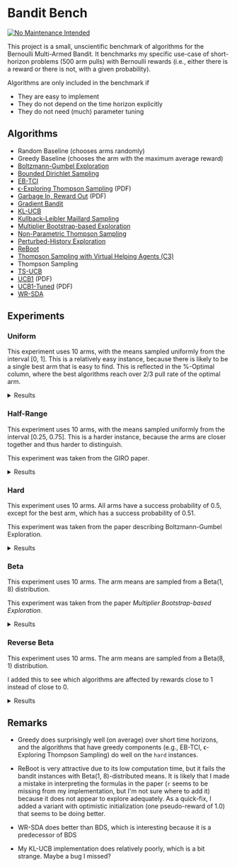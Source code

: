 # Bandit Bench

[![No Maintenance Intended](http://unmaintained.tech/badge.svg)](http://unmaintained.tech/)

This project is a small, unscientific benchmark of algorithms for the Bernoulli
Multi-Armed Bandit. It benchmarks my specific use-case of short-horizon problems
(500 arm pulls) with Bernoulli rewards (i.e., either there is a reward or there
is not, with a given probability).

Algorithms are only included in the benchmark if

- They are easy to implement
- They do not depend on the time horizon explicitly
- They do not need (much) parameter tuning

## Algorithms

- Random Baseline (chooses arms randomly)
- Greedy Baseline (chooses the arm with the maximum average reward)
- [Boltzmann-Gumbel Exploration](https://arxiv.org/abs/1705.10257)
- [Bounded Dirichlet Sampling](https://arxiv.org/abs/2111.09724)
- [EB-TCI](https://arxiv.org/abs/2206.05979)
- [ϵ-Exploring Thompson Sampling](https://proceedings.mlr.press/v202/jin23b/jin23b.pdf) (PDF)
- [Garbage In, Reward Out](http://proceedings.mlr.press/v97/kveton19a/kveton19a.pdf) (PDF)
- [Gradient Bandit](https://arxiv.org/abs/2402.17235)
- [KL-UCB](https://arxiv.org/abs/1102.2490)
- [Kullback-Leibler Maillard Sampling](https://arxiv.org/abs/2304.14989)
- [Multiplier Bootstrap-based Exploration](https://arxiv.org/abs/2302.01543)
- [Non-Parametric Thompson Sampling](https://proceedings.mlr.press/v117/riou20a.html)
- [Perturbed-History Exploration](https://arxiv.org/abs/1902.10089)
- [ReBoot](https://arxiv.org/abs/2002.08436)
- [Thompson Sampling with Virtual Helping Agents (C3)](https://arxiv.org/abs/2209.08197)
- Thompson Sampling
- [TS-UCB](https://arxiv.org/abs/2006.06372)
- [UCB1](https://homes.di.unimi.it/~cesabian/Pubblicazioni/ml-02.pdf) (PDF)
- [UCB1-Tuned](https://homes.di.unimi.it/~cesabian/Pubblicazioni/ml-02.pdf) (PDF)
- [WR-SDA](https://arxiv.org/abs/2010.14323)

## Experiments

### Uniform

This experiment uses 10 arms, with the means sampled uniformly from the interval
[0, 1]. This is a relatively easy instance, because there is likely to be a
single best arm that is easy to find. This is reflected in the %-Optimal column,
where the best algorithms reach over 2/3 pull rate of the optimal arm.

<details>
<summary>Results</summary>

<!-- `> cargo run --release --bin uniform` -->
<!-- BEGIN mdsh -->
| Algorithm                                                   | %-Optimal | Regret (Mean) | Regret (Median Absolute Deviation) |  Time  |
| ----------------------------------------------------------- | --------: | ------------: | ---------------------------------: | :----: |
| ReBoot (optimistic init)                                    |    73.31% |       16.9644 |                             3.0372 | 0.19s  |
| TS-UCB (100 samples)                                        |    72.43% |       17.4061 |                             3.2706 | 61.92s |
| TS-UCB (10 samples)                                         |    72.88% |       17.8546 |                             3.5976 | 5.51s  |
| ReBoot                                                      |    70.53% |       18.4180 |                             2.5125 | 0.21s  |
| Greedy                                                      |    67.48% |       19.7483 |                             2.4973 | 0.11s  |
| TS-UCB (1 samples)                                          |    72.28% |       19.9767 |                             5.3785 | 0.63s  |
| Thompson Sampling with Virtual Helping Agents (Combiner C3) |    63.36% |       21.1298 |                             6.2710 | 24.53s |
| WR-SDA                                                      |    67.66% |       23.8199 |                             5.0460 | 1.65s  |
| Multiplier Bootstrap-based Exploration                      |    67.82% |       26.0614 |                             3.6393 | 5.86s  |
| ϵ-Exploring Thompson Sampling                               |    64.31% |       27.5471 |                             8.9868 | 0.16s  |
| Thompson Sampling                                           |    67.00% |       28.9445 |                             7.1632 | 0.61s  |
| KL-UCB                                                      |    67.56% |       29.6893 |                             7.4957 | 7.39s  |
| UCB1-Tuned                                                  |    62.81% |       31.7769 |                             3.6345 | 0.27s  |
| Non-Parametric Thompson Sampling                            |    64.59% |       33.8504 |                             7.0679 | 5.33s  |
| Bounded Dirichlet Sampling                                  |    64.70% |       34.2376 |                             7.1518 | 2.54s  |
| Kullback-Leibler Maillard Sampling                          |    60.53% |       37.5467 |                             8.4138 | 0.51s  |
| Perturbed-History Exploration (a=1.1)                       |    57.78% |       37.8970 |                             5.6488 | 0.78s  |
| Garbage In, Reward Out (a=0.10)                             |    57.08% |       44.4496 |                             4.8697 | 0.86s  |
| Garbage In, Reward Out (a=0.33)                             |    51.88% |       51.5502 |                             5.3784 | 1.07s  |
| EB-TCI                                                      |    42.95% |       56.0202 |                            16.1098 | 0.34s  |
| Perturbed-History Exploration (a=2.1)                       |    48.19% |       56.7164 |                             6.0494 | 0.88s  |
| ReBoot (naive impl.)                                        |    44.10% |       58.2068 |                             9.7359 | 2.25s  |
| Garbage In, Reward Out (a=1.00)                             |    43.64% |       66.8026 |                             7.0771 | 1.07s  |
| Boltzmann-Gumbel Exploration                                |    44.52% |       69.1820 |                             6.7076 | 0.34s  |
| UCB1                                                        |    34.84% |       87.3965 |                            10.1205 | 0.16s  |
| Gradient Bandit                                             |    30.56% |      111.1047 |                            17.4381 | 0.40s  |
| Gradient Bandit (with baseline)                             |    31.78% |      114.0673 |                            11.6366 | 0.42s  |
| Random                                                      |     9.99% |      205.0580 |                            30.3100 | 0.03s  |
<!-- END mdsh -->

</details>

### Half-Range

This experiment uses 10 arms, with the means sampled uniformly from the interval
\[0.25, 0.75\]. This is a harder instance, because the arms are closer together
and thus harder to distinguish.

This experiment was taken from the GIRO paper.

<details>
<summary>Results</summary>

<!-- `> cargo run --release --bin half_range` -->
<!-- BEGIN mdsh -->
| Algorithm                                                   | %-Optimal | Regret (Mean) | Regret (Median Absolute Deviation) |  Time  |
| ----------------------------------------------------------- | --------: | ------------: | ---------------------------------: | :----: |
| ReBoot (optimistic init)                                    |    45.94% |       24.6010 |                             6.5389 | 0.22s  |
| Thompson Sampling with Virtual Helping Agents (Combiner C3) |    44.83% |       26.7704 |                             8.7872 | 11.36s |
| TS-UCB (100 samples)                                        |    44.83% |       27.4483 |                             6.6267 | 65.74s |
| ReBoot                                                      |    39.98% |       27.7827 |                             9.2352 | 0.22s  |
| Greedy                                                      |    39.00% |       28.0151 |                             9.7636 | 0.14s  |
| TS-UCB (10 samples)                                         |    45.12% |       28.1337 |                             6.0061 | 6.79s  |
| ϵ-Exploring Thompson Sampling                               |    41.08% |       30.8109 |                             9.0357 | 0.17s  |
| Multiplier Bootstrap-based Exploration                      |    42.47% |       30.9818 |                             6.6402 | 6.09s  |
| TS-UCB (1 samples)                                          |    42.42% |       31.6765 |                             6.1443 | 0.69s  |
| WR-SDA                                                      |    38.17% |       34.3574 |                             7.8687 | 2.51s  |
| UCB1-Tuned                                                  |    39.23% |       36.0362 |                             5.7070 | 0.28s  |
| Thompson Sampling                                           |    35.68% |       40.6934 |                             7.4756 | 0.63s  |
| Perturbed-History Exploration (a=1.1)                       |    34.15% |       42.4480 |                             7.6337 | 0.98s  |
| KL-UCB                                                      |    35.22% |       42.8549 |                             6.2878 | 7.87s  |
| EB-TCI                                                      |    30.68% |       43.1680 |                             8.8295 | 0.37s  |
| Non-Parametric Thompson Sampling                            |    33.66% |       43.8953 |                             7.4578 | 5.51s  |
| Bounded Dirichlet Sampling                                  |    33.37% |       44.9539 |                             7.9732 | 3.19s  |
| Garbage In, Reward Out (a=0.10)                             |    32.82% |       44.9909 |                             7.5012 | 1.14s  |
| Kullback-Leibler Maillard Sampling                          |    30.15% |       48.1212 |                             8.2677 | 0.63s  |
| Garbage In, Reward Out (a=0.33)                             |    30.19% |       49.2192 |                             8.0236 | 1.28s  |
| Perturbed-History Exploration (a=2.1)                       |    28.34% |       52.5133 |                             8.3130 | 1.03s  |
| ReBoot (naive impl.)                                        |    25.19% |       54.8263 |                            10.0616 | 2.47s  |
| Garbage In, Reward Out (a=1.00)                             |    25.47% |       58.0660 |                             8.8999 | 1.34s  |
| Boltzmann-Gumbel Exploration                                |    25.93% |       58.3994 |                             8.7698 | 0.41s  |
| UCB1                                                        |    20.65% |       68.4993 |                            10.1090 | 0.17s  |
| Gradient Bandit                                             |    19.16% |       75.6775 |                            12.1688 | 0.42s  |
| Gradient Bandit (with baseline)                             |    18.70% |       77.4743 |                            10.5750 | 0.44s  |
| Random                                                      |     9.99% |      102.5290 |                            15.1550 | 0.03s  |
<!-- END mdsh -->

</details>

### Hard

This experiment uses 10 arms. All arms have a success probability of 0.5, except
for the best arm, which has a success probability of 0.51.

This experiment was taken from the paper describing Boltzmann-Gumbel Exploration.

<details>
<summary>Results</summary>

<!-- `> cargo run --release --bin hard` -->
<!-- BEGIN mdsh -->
| Algorithm                                                   | %-Optimal | Regret (Mean) | Regret (Median Absolute Deviation) |  Time  |
| ----------------------------------------------------------- | --------: | ------------: | ---------------------------------: | :----: |
| Greedy                                                      |    16.72% |        4.1640 |                             0.1100 | 0.13s  |
| ReBoot                                                      |    14.09% |        4.2955 |                             0.1100 | 0.24s  |
| ϵ-Exploring Thompson Sampling                               |    13.51% |        4.3245 |                             0.1100 | 0.16s  |
| ReBoot (optimistic init)                                    |    12.84% |        4.3578 |                             0.1700 | 0.22s  |
| TS-UCB (100 samples)                                        |    12.05% |        4.3973 |                             0.2500 | 66.32s |
| EB-TCI                                                      |    11.55% |        4.4225 |                             0.4400 | 0.37s  |
| TS-UCB (10 samples)                                         |    11.55% |        4.4227 |                             0.2400 | 6.89s  |
| Multiplier Bootstrap-based Exploration                      |    11.47% |        4.4263 |                             0.2500 | 6.01s  |
| Thompson Sampling with Virtual Helping Agents (Combiner C3) |    11.45% |        4.4273 |                             0.2600 | 4.66s  |
| WR-SDA                                                      |    11.45% |        4.4275 |                             0.3200 | 1.76s  |
| TS-UCB (1 samples)                                          |    11.21% |        4.4394 |                             0.4300 | 0.76s  |
| Non-Parametric Thompson Sampling                            |    11.16% |        4.4418 |                             0.4000 | 5.63s  |
| Perturbed-History Exploration (a=1.1)                       |    11.15% |        4.4425 |                             0.4200 | 1.08s  |
| Garbage In, Reward Out (a=0.10)                             |    11.15% |        4.4426 |                             0.4100 | 1.17s  |
| Thompson Sampling                                           |    11.15% |        4.4427 |                             0.4200 | 0.76s  |
| Garbage In, Reward Out (a=0.33)                             |    11.05% |        4.4477 |                             0.3800 | 1.31s  |
| KL-UCB                                                      |    11.02% |        4.4490 |                             0.2300 | 8.23s  |
| Kullback-Leibler Maillard Sampling                          |    10.93% |        4.4533 |                             0.3400 | 0.65s  |
| Perturbed-History Exploration (a=2.1)                       |    10.92% |        4.4539 |                             0.3300 | 1.06s  |
| Bounded Dirichlet Sampling                                  |    10.86% |        4.4572 |                             0.2900 | 2.86s  |
| UCB1-Tuned                                                  |    10.76% |        4.4620 |                             0.4400 | 0.27s  |
| Garbage In, Reward Out (a=1.00)                             |    10.69% |        4.4656 |                             0.2600 | 1.16s  |
| Boltzmann-Gumbel Exploration                                |    10.68% |        4.4660 |                             0.2600 | 0.40s  |
| ReBoot (naive impl.)                                        |    10.62% |        4.4690 |                             0.4500 | 2.58s  |
| UCB1                                                        |    10.24% |        4.4880 |                             0.1600 | 0.16s  |
| Gradient Bandit (with baseline)                             |    10.20% |        4.4899 |                             0.1100 | 0.44s  |
| Gradient Bandit                                             |    10.18% |        4.4908 |                             0.1300 | 0.45s  |
| Random                                                      |     9.98% |        4.5009 |                             0.0500 | 0.03s  |
<!-- END mdsh -->

</details>

### Beta

This experiment uses 10 arms. The arm means are sampled from a Beta(1, 8) distribution.

This experiment was taken from the paper *Multiplier Bootstrap-based Exploration*.

<details>
<summary>Results</summary>

<!-- `> cargo run --release --bin beta` -->
<!-- BEGIN mdsh -->
| Algorithm                                                   | %-Optimal | Regret (Mean) | Regret (Median Absolute Deviation) |  Time  |
| ----------------------------------------------------------- | --------: | ------------: | ---------------------------------: | :----: |
| ReBoot (optimistic init)                                    |    56.71% |       22.3221 |                             4.6914 | 0.20s  |
| Thompson Sampling with Virtual Helping Agents (Combiner C3) |    56.91% |       23.2902 |                             7.1493 | 17.44s |
| TS-UCB (100 samples)                                        |    56.19% |       25.1924 |                             4.4774 | 66.57s |
| Multiplier Bootstrap-based Exploration                      |    54.92% |       25.7531 |                             5.7460 | 6.03s  |
| TS-UCB (10 samples)                                         |    54.99% |       26.7554 |                             4.4802 | 7.16s  |
| TS-UCB (1 samples)                                          |    52.72% |       29.8275 |                             5.0292 | 0.71s  |
| ϵ-Exploring Thompson Sampling                               |    44.70% |       33.6912 |                            12.4300 | 0.18s  |
| UCB1-Tuned                                                  |    48.78% |       34.1720 |                             5.7265 | 0.28s  |
| Garbage In, Reward Out (a=0.10)                             |    46.27% |       36.5880 |                             6.6192 | 0.79s  |
| ReBoot (naive impl.)                                        |    40.38% |       36.6443 |                            13.3404 | 2.48s  |
| Thompson Sampling                                           |    45.50% |       38.0338 |                             6.6413 | 0.74s  |
| KL-UCB                                                      |    45.13% |       38.3085 |                             5.9510 | 7.87s  |
| ReBoot                                                      |    38.13% |       39.3544 |                            19.2688 | 0.22s  |
| Non-Parametric Thompson Sampling                            |    44.28% |       39.6896 |                             6.8661 | 4.45s  |
| Greedy                                                      |    37.36% |       39.9645 |                            20.3130 | 0.13s  |
| Bounded Dirichlet Sampling                                  |    44.03% |       40.2371 |                             6.7909 | 2.47s  |
| WR-SDA                                                      |    37.82% |       40.8505 |                            18.3470 | 2.86s  |
| Kullback-Leibler Maillard Sampling                          |    41.32% |       41.7427 |                             7.4157 | 0.51s  |
| Perturbed-History Exploration (a=1.1)                       |    41.26% |       43.0633 |                             7.6161 | 0.86s  |
| Garbage In, Reward Out (a=0.33)                             |    38.72% |       46.2679 |                             7.9517 | 1.00s  |
| Perturbed-History Exploration (a=2.1)                       |    33.06% |       54.2431 |                             9.6641 | 1.02s  |
| EB-TCI                                                      |    24.85% |       58.9761 |                            22.9968 | 0.32s  |
| Garbage In, Reward Out (a=1.00)                             |    29.74% |       58.9955 |                            11.3563 | 1.15s  |
| Boltzmann-Gumbel Exploration                                |    30.21% |       59.0762 |                            11.4529 | 0.36s  |
| UCB1                                                        |    22.44% |       70.4627 |                            16.8609 | 0.18s  |
| Gradient Bandit                                             |    20.43% |       75.0125 |                            17.3070 | 0.41s  |
| Gradient Bandit (with baseline)                             |    20.06% |       75.7085 |                            17.5892 | 0.41s  |
| Random                                                      |     9.99% |       94.2791 |                            25.9206 | 0.05s  |
<!-- END mdsh -->

</details>

### Reverse Beta

This experiment uses 10 arms. The arm means are sampled from a Beta(8, 1) distribution.

I added this to see which algorithms are affected by rewards close to 1 instead of close to 0.

<details>
<summary>Results</summary>

<!-- `> cargo run --release --bin reverse_beta` -->
<!-- BEGIN mdsh -->
| Algorithm                                                   | %-Optimal | Regret (Mean) | Regret (Median Absolute Deviation) |  Time  |
| ----------------------------------------------------------- | --------: | ------------: | ---------------------------------: | :----: |
| TS-UCB (100 samples)                                        |    58.71% |        7.4481 |                             2.1886 | 62.90s |
| TS-UCB (10 samples)                                         |    57.79% |        7.8999 |                             1.9148 | 6.19s  |
| TS-UCB (1 samples)                                          |    57.53% |        8.3487 |                             1.7839 | 0.63s  |
| ReBoot (optimistic init)                                    |    54.29% |        8.6730 |                             1.5690 | 0.19s  |
| ReBoot                                                      |    53.82% |        8.7563 |                             1.5834 | 0.21s  |
| Greedy                                                      |    53.46% |        8.8426 |                             1.5877 | 0.12s  |
| WR-SDA                                                      |    52.20% |       10.4022 |                             2.8202 | 0.91s  |
| ϵ-Exploring Thompson Sampling                               |    44.32% |       11.1621 |                             4.2373 | 0.18s  |
| KL-UCB                                                      |    51.72% |       11.7599 |                             3.6028 | 6.22s  |
| Thompson Sampling                                           |    48.36% |       12.6305 |                             2.8003 | 0.62s  |
| Thompson Sampling with Virtual Helping Agents (Combiner C3) |    36.88% |       12.6832 |                             4.2582 | 13.55s |
| Non-Parametric Thompson Sampling                            |    47.42% |       13.7743 |                             4.3390 | 4.39s  |
| Bounded Dirichlet Sampling                                  |    45.50% |       14.7444 |                             4.6974 | 2.16s  |
| Kullback-Leibler Maillard Sampling                          |    43.49% |       15.3254 |                             5.1663 | 0.51s  |
| Multiplier Bootstrap-based Exploration                      |    37.02% |       17.2756 |                             2.6160 | 5.98s  |
| EB-TCI                                                      |    35.83% |       20.0130 |                             5.2114 | 0.32s  |
| UCB1-Tuned                                                  |    25.26% |       23.1257 |                             3.4924 | 0.28s  |
| Perturbed-History Exploration (a=1.1)                       |    24.23% |       25.1162 |                             4.2813 | 0.91s  |
| Garbage In, Reward Out (a=0.10)                             |    25.73% |       25.2640 |                             4.0182 | 0.79s  |
| Garbage In, Reward Out (a=0.33)                             |    21.04% |       28.6989 |                             4.8275 | 1.07s  |
| Perturbed-History Exploration (a=2.1)                       |    18.80% |       30.7373 |                             5.2197 | 1.01s  |
| Garbage In, Reward Out (a=1.00)                             |    17.31% |       32.8438 |                             5.6154 | 1.19s  |
| Boltzmann-Gumbel Exploration                                |    17.50% |       33.1221 |                             5.5971 | 0.36s  |
| UCB1                                                        |    14.58% |       36.5304 |                             6.3337 | 0.16s  |
| ReBoot (naive impl.)                                        |    14.16% |       38.2208 |                             6.2280 | 2.19s  |
| Gradient Bandit                                             |    13.75% |       39.9529 |                             8.1144 | 0.41s  |
| Gradient Bandit (with baseline)                             |    13.20% |       41.3526 |                             7.4311 | 0.42s  |
| Random                                                      |     9.97% |       49.8281 |                             9.9126 | 0.04s  |
<!-- END mdsh -->

</details>

## Remarks

* Greedy does surprisingly well (on average) over short time horizons, and the
  algorithms that have greedy components (e.g., EB-TCI, ϵ-Exploring Thompson
  Sampling) do well on the `hard` instances.

* ReBoot is very attractive due to its low computation time, but it fails
  the bandit instances with Beta(1, 8)-distributed means. It is likely that I made
  a mistake in interpreting the formulas in the paper (`r` seems to be missing
  from my implementation, but I'm not sure where to add it) because it does not
  appear to explore adequately. As a quick-fix, I added a variant with optimistic
  initialization (one pseudo-reward of 1.0) that seems to be doing better.

* WR-SDA does better than BDS, which is interesting because it is a predecessor of BDS

* My KL-UCB implementation does relatively poorly, which is a bit strange. Maybe a bug I missed?
